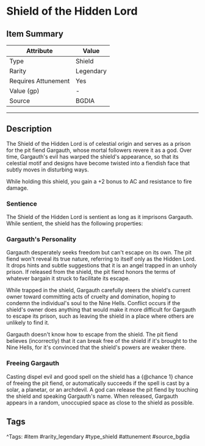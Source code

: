 # Shield of the Hidden Lord

## Item Summary

| Attribute            | Value                        |
|----------------------|------------------------------|
| Type                 | Shield |
| Rarity               | Legendary             |
| Requires Attunement  | Yes                |
| Value (gp)           | -    |
| Source               | BGDIA |

---

## Description

The Shield of the Hidden Lord is of celestial origin and serves as a prison for the pit fiend Gargauth, whose mortal followers revere it as a god. Over time, Gargauth's evil has warped the shield's appearance, so that its celestial motif and designs have become twisted into a fiendish face that subtly moves in disturbing ways.

While holding this shield, you gain a +2 bonus to AC and resistance to fire damage.

### Sentience

The Shield of the Hidden Lord is sentient as long as it imprisons Gargauth. While sentient, the shield has the following properties:

### Gargauth's Personality

Gargauth desperately seeks freedom but can't escape on its own. The pit fiend won't reveal its true nature, referring to itself only as the Hidden Lord. It drops hints and subtle suggestions that it is an angel trapped in an unholy prison. If released from the shield, the pit fiend honors the terms of whatever bargain it struck to facilitate its escape.

While trapped in the shield, Gargauth carefully steers the shield's current owner toward committing acts of cruelty and domination, hoping to condemn the individual's soul to the Nine Hells. Conflict occurs if the shield's owner does anything that would make it more difficult for Gargauth to escape its prison, such as leaving the shield in a place where others are unlikely to find it.

Gargauth doesn't know how to escape from the shield. The pit fiend believes (incorrectly) that it can break free of the shield if it's brought to the Nine Hells, for it's convinced that the shield's powers are weaker there.

### Freeing Gargauth

Casting dispel evil and good spell on the shield has a {@chance 1} chance of freeing the pit fiend, or automatically succeeds if the spell is cast by a solar, a planetar, or an archdevil. A god can release the pit fiend by touching the shield and speaking Gargauth's name. When released, Gargauth appears in a random, unoccupied space as close to the shield as possible.

## Tags

^Tags: #item #rarity_legendary #type_shield #attunement #source_bgdia